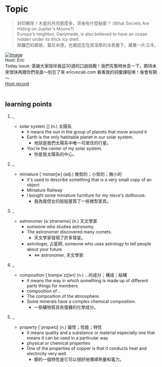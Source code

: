 # Topic

> 封印解除！木星的月亮那麼多，背後有什麼秘密？ (What Secrets Are Hiding on Jupiter's Moons?) <br>
> Europa's neighbor, Ganymede, is also believed to have an ocean hidden under its thick icy shell. <br>
> 歐羅巴的鄰居，蓋尼米德，也被認定在其深厚的冰表層下，藏著一片汪洋。 <br>

[![Image](https://cdn.voicetube.com/assets/thumbnails/M8lUgmV6Bhg.jpg)](https://www.youtube.com/embed/M8lUgmV6Bhg?rel=0&showinfo=0&cc_load_policy=0&controls=1&autoplay=1&iv_load_policy=3&playsinline=1&wmode=transparent&start=112&end=120&enablejsapi=1&origin=https://tw.voicetube.com&widgetid=1)<br>
Host: Eric
<br>Today issue: 感謝大家陪伴我這30週的口說挑戰！我們先暫時休息一下，期待未來很快再跟你們見面～別忘了來 ericvocab.com 看看我的詞彙課程唷！後會有期～
<br>
[Host record](https://cdn.voicetube.com/tmp/everyday_records/yangec/3490.mp3)
<br><br>
## learning points
1. _
	* solar system [] (n.) 太陽系
		- it means the sun in the group of planets that move around it
		- Earth is the only habitable planet in our solar system.
			+ 地球是我們太陽系中唯一可居住的行星。
		- You're the center of my solar system.
			+ 你是我太陽系的中心。

2. _
	*  miniature [ˋmɪnɪətʃɚ] (adj.) 微型的；小型的；微小的
		- it's used to describe something that is a very small copy of an object
		- Miniature Railway
		- I bought some miniature furniture for my niece's dollhouse.
			+ 我為我侄女的娃娃屋買了一些微型家具。

3. _
	* astronomer  [əˋstrɑnəmɚ] (n.) 天文學家
		- someone who studies astronomy
		- The astronomer discovered many comets.
			+ 天文學家發現了許多彗星。
		- astrologer, 占星師,  someone who uses astrology to tell people about your future
			+ <=> astronomer, 天文學家

4. _
	* composition [͵kɑmpəˋzɪʃən] (n.) …的成分；構成；結構
		- it means the way in which something is made up of different parts things for members
		- composition of ..
		- The composition of the atmosphere.
		- Some minerals have a complex chemical composition.
			+ 一些礦物質具有復雜的化學成分。

5. _
	* property  [ˋprɑpɚtɪ] (n.) 屬性；性能；特性
		- it means quality and a substance or material especially one that means it can be used in a particular way
		- physical or chemical properties
		- One of the properties of copper is that it conducts heat and electricity very well.
			+ 銅的一個特性是它可以很好地傳導熱量和電力。
